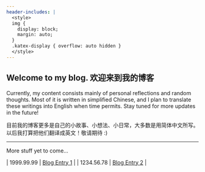 ```yaml
---
header-includes: |
  <style>
  img {
    display: block;
    margin: auto;
  }
  .katex-display { overflow: auto hidden }
  </style>
---
```


## Welcome to my blog. 欢迎来到我的博客

Currently, my content consists mainly of personal reflections and random thoughts. Most of it is written in simplified Chinese, and I plan to translate these writings into English when time permits. Stay tuned for more updates in the future!

目前我的博客更多是自己的小故事、小想法、小日常，大多数是用简体中文所写。以后我打算把他们翻译成英文！敬请期待 :)

-----

More stuff yet to come...




| 1999.99.99 | [Blog Entry 1](./blog_entry1.md) |
| 1234.56.78 | [Blog Entry 2](./blog_entry2.md) |

